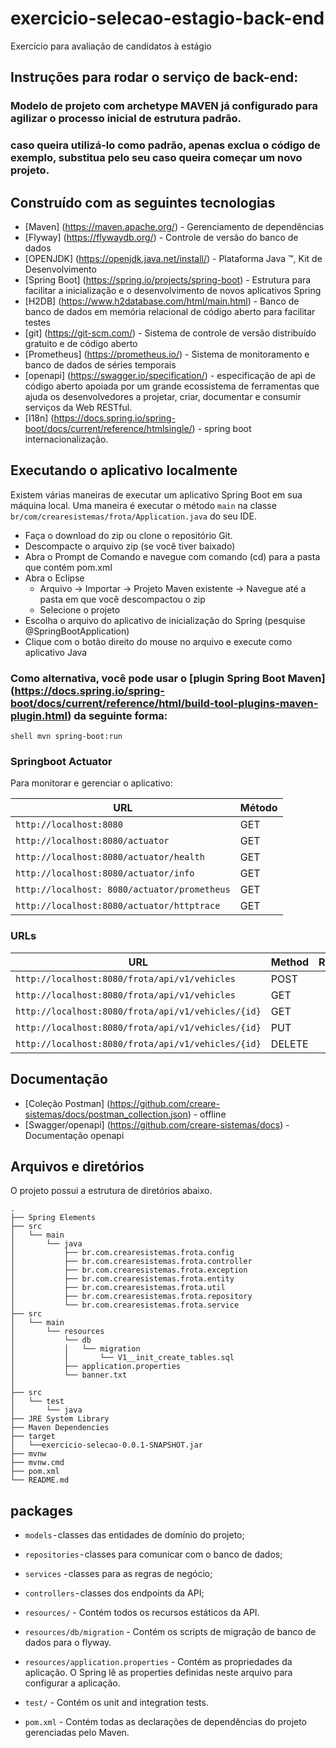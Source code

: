 # exercicio-selecao-estagio-back-end
Exercício para avaliação de candidatos à estágio

## Instruções para rodar o serviço de back-end:

### Modelo de projeto com archetype MAVEN já configurado para agilizar o processo inicial de estrutura padrão.
### caso queira utilizá-lo como padrão, apenas exclua o código de exemplo, substitua pelo seu caso queira começar um novo projeto.

## Construído com as seguintes tecnologias

* [Maven] (https://maven.apache.org/) - Gerenciamento de dependências
* [Flyway] (https://flywaydb.org/) - Controle de versão do banco de dados
* [OPENJDK] (https://openjdk.java.net/install/) - Plataforma Java ™, Kit de Desenvolvimento 
* [Spring Boot] (https://spring.io/projects/spring-boot) - Estrutura para facilitar a inicialização e o desenvolvimento de novos aplicativos Spring
* [H2DB] (https://www.h2database.com/html/main.html) - Banco de banco de dados em memória relacional de código aberto para facilitar testes
* [git] (https://git-scm.com/) - Sistema de controle de versão distribuído gratuito e de código aberto 
* [Prometheus] (https://prometheus.io/) - Sistema de monitoramento e banco de dados de séries temporais
* [openapi] (https://swagger.io/specification/) - especificação de api de código aberto apoiada por um grande ecossistema de ferramentas que ajuda os desenvolvedores a projetar, criar, documentar e consumir serviços da Web RESTful.
* [I18n] (https://docs.spring.io/spring-boot/docs/current/reference/htmlsingle/) - spring boot internacionalização. 

## Executando o aplicativo localmente

Existem várias maneiras de executar um aplicativo Spring Boot em sua máquina local. Uma maneira é executar o método `main` na classe` br/com/crearesistemas/frota/Application.java` do seu IDE.

- Faça o download do zip ou clone o repositório Git.
- Descompacte o arquivo zip (se você tiver baixado)
- Abra o Prompt de Comando e navegue com comando (cd) para a pasta que contém pom.xml
- Abra o Eclipse 
   - Arquivo -> Importar -> Projeto Maven existente -> Navegue até a pasta em que você descompactou o zip
   - Selecione o projeto
- Escolha o arquivo do aplicativo de inicialização do Spring (pesquise @SpringBootApplication)
- Clique com o botão direito do mouse no arquivo e execute como aplicativo Java

### Como alternativa, você pode usar o [plugin Spring Boot Maven] (https://docs.spring.io/spring-boot/docs/current/reference/html/build-tool-plugins-maven-plugin.html) da seguinte forma:

`` shell
mvn spring-boot:run
``


### Springboot Actuator

Para monitorar e gerenciar o aplicativo:

| URL | Método
| ---------- | -------------- |
| `http://localhost:8080` | GET |
| `http://localhost:8080/actuator` | GET |
| `http://localhost:8080/actuator/health` | GET |
| `http://localhost:8080/actuator/info` | GET |
| `http://localhost: 8080/actuator/prometheus` | GET |
| `http://localhost:8080/actuator/httptrace` | GET |

### URLs

|  URL |  Method | Remarks |
|----------|--------------|--------------|
|`http://localhost:8080/frota/api/v1/vehicles` | POST | |
|`http://localhost:8080/frota/api/v1/vehicles` | GET | |
|`http://localhost:8080/frota/api/v1/vehicles/{id}` | GET | |
|`http://localhost:8080/frota/api/v1/vehicles/{id}` | PUT | |
|`http://localhost:8080/frota/api/v1/vehicles/{id}` | DELETE | |


## Documentação

* [Coleção Postman] (https://github.com/creare-sistemas/docs/postman_collection.json) - offline
* [Swagger/openapi] (https://github.com/creare-sistemas/docs) - Documentação openapi

## Arquivos e diretórios

O projeto possui a estrutura de diretórios abaixo.

```
.
├── Spring Elements
├── src
│   └── main
│       └── java
│           ├── br.com.crearesistemas.frota.config
│           ├── br.com.crearesistemas.frota.controller
│           ├── br.com.crearesistemas.frota.exception
│           ├── br.com.crearesistemas.frota.entity
│           ├── br.com.crearesistemas.frota.util
│           ├── br.com.crearesistemas.frota.repository
│           └── br.com.crearesistemas.frota.service
├── src
│   └── main
│       └── resources
│           └── db
│           │   └── migration
│           │       └── V1__init_create_tables.sql
│           ├── application.properties
│           └── banner.txt
│           
├── src
│   └── test
│       └── java
├── JRE System Library
├── Maven Dependencies
├── target
│   └──exercicio-selecao-0.0.1-SNAPSHOT.jar
├── mvnw
├── mvnw.cmd
├── pom.xml
└── README.md
```

## packages

- `models` - classes das entidades de domínio do projeto;
- `repositories` - classes para comunicar com o banco de dados;
- `services` - classes para as regras de negócio;
- `controllers` - classes dos endpoints da API;

- `resources/` - Contém todos os recursos estáticos da API.
- `resources/db/migration` - Contém os scripts de migração de banco de dados para o flyway.
- `resources/application.properties` - Contém as propriedades da aplicação. O Spring lê as properties definidas neste arquivo para configurar a aplicação.

- `test/` - Contém os unit and integration tests.

- `pom.xml` - Contém todas as declarações de dependências do projeto gerenciadas pelo Maven.
 
